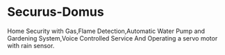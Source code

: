 # Securus-Domus
Home Security with Gas,Flame Detection,Automatic Water Pump and Gardening System,Voice Controlled Service And Operating a servo motor with rain sensor.
